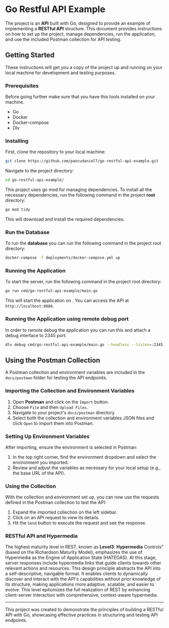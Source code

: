 # Go Restful API Example

The project is an **API** built with Go, designed to provide an example of implementing a **RESTful API**
structure. This document provides instructions on how to set up the project, manage dependencies, run the application,
and use the included Postman collection for API testing.

## Getting Started

These instructions will get you a copy of the project up and running on your local machine for development and testing
purposes.

### Prerequisites

Before going further make sure that you have this tools installed on your machine.

 - Go
 - Docker
 - Docker-compose
 - Dlv

### Installing

First, clone the repository to your local machine:

```bash
git clone https://github.com/pancudaniel7/go-restful-api-example.git
```

Navigate to the project directory:

```bash
cd go-restful-api-example/
```

This project uses go mod for managing dependencies. To install all the necessary dependencies, run the following command
in the project **root** directory:

```bash
go mod tidy
```

This will download and install the required dependencies.

### Run the Database
To run the **database** you can run the following command in the project root directory:

```bash
docker-compose -f deployments/docker-compose.yml up
```

### Running the Application

To start the server, run the following command in the project root directory:

```bash
go run cmd/go-restful-api-example/main.go
```

This will start the application on <default port. :8080>. You can access the API
at `http://localhost:8080`.

### Running the Application using remote debug port

In order to remote debug the application you can run this and attach a debug interface to 2345 port.
```bash
dlv debug cmd/go-restful-api-example/main.go --headless --listen=:2345 --api-version=2 --log
```

## Using the Postman Collection

A Postman collection and environment variables are included in the `docs/postman` folder for testing the API endpoints.

### Importing the Collection and Environment Variables

1. Open **Postman** and click on the `Import` button.
2. Choose `File` and then `Upload Files`.
3. Navigate to your project's `docs/postman` directory.
4. Select both the collection and environment variables JSON files and click `Open` to import them into Postman.

### Setting Up Environment Variables

After importing, ensure the environment is selected in Postman:

1. In the top right corner, find the environment dropdown and select the environment you imported.
2. Review and adjust the variables as necessary for your local setup (e.g., the base URL of the API).

### Using the Collection

With the collection and environment set up, you can now use the requests defined in the Postman collection to test the
API:

1. Expand the imported collection on the left sidebar.
2. Click on an API request to view its details.
3. Hit the `Send` button to execute the request and see the response.

### RESTful API and Hypermedia

The highest maturity level in REST, known as **Level3**: **Hypermedia** Controls" (based on the Richardson Maturity Model),
emphasizes the use of Hypermedia as the Engine of Application State (HATEOAS). 
At this stage, server responses include
hypermedia links that guide clients towards other relevant actions and resources. This design principle abstracts the API into a
self-descriptive, navigable format. 
It enables clients to dynamically discover and interact with the API's capabilities without prior
knowledge of its structure, making applications more adaptive, scalable, and easier to evolve. This level epitomizes the
full realization of REST by enhancing client-server interaction with comprehensive, context-aware hypermedia.

---

This project was created to demonstrate the principles of building a RESTful API with Go, showcasing effective practices
in structuring and testing API endpoints.
